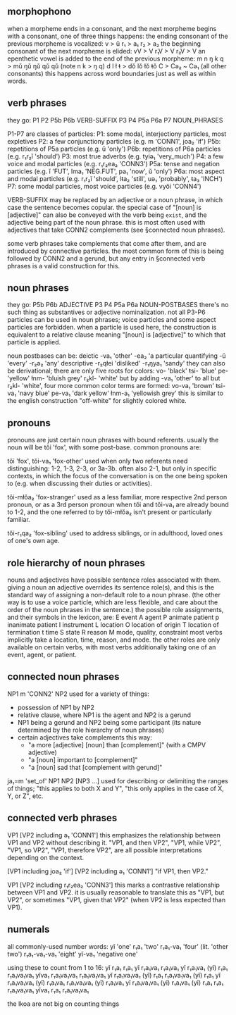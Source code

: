 morphophono
-----------
when a morpheme ends in a consonant, and the next morpheme begins with a
consonant, one of three things happens:
   the ending consonant of the previous morpheme is vocalized:
     v  > ŭ
     r₁ > a₁
     r₂ > a₂
   the beginning consonant of the next morpheme is elided:
     vV  > V
     r₁V > V
     r₂V > V
   an epenthetic vowel is added to the end of the previous morpheme:
     m n ŋ k q > mŭ ŋŭ ŋŭ qŭ qŭ (note n k > ŋ q)
     d l ł ŧ   > dŏ lŏ łŏ ŧŏ
     C         > Cə₂ ~ Cə₁ (all other consonants)
this happens across word boundaries just as well as within words.

verb phrases
------------
they go:
    P1 P2 P5b P6b VERB-SUFFIX P3 P4 P5a P6a P7 NOUN_PHRASES

P1-P7 are classes of particles:
  P1: some modal, interjectiony particles, most expletives
  P2: a few conjunctiony particles (e.g. m 'CONN1', joa₂ 'if')
  P5b: repetitions of P5a particles (e.g. ŭ 'only')
  P6b: repetitions of P6a particles (e.g. r₁r₂ĭ 'should')
  P3: most true adverbs (e.g. tyiə₁ 'very_much')
  P4: a few voice and modal particles (e.g. r₁r₂ea₂ 'CONN3')
  P5a: tense and negation particles (e.g. ĭ 'FUT', lma₁ 'NEG.FUT', pa₁ 'now',
    ŭ 'only')
  P6a: most aspect and modal particles (e.g. r₁r₂ĭ 'should', lŧa₂ 'still',
    uə₁ 'probably', ŧa₃ 'INCH')
  P7: some modal particles, most voice particles (e.g. vyŏi 'CONN4')

VERB-SUFFIX may be replaced by an adjective or a noun phrase, in which case the
sentence becomes copular. the special case of "\[noun] is \[adjective]" can also
be conveyed with the verb being `exist`, and the adjective being part of the
noun phrase. this is most often used with adjectives that take CONN2
complements (see §connected noun phrases).

some verb phrases take complements that come after them, and are introduced by
connective particles. the most common form of this is being followed by CONN2
and a gerund, but any entry in §connected verb phrases is a valid construction
for this.

noun phrases
------------
they go:
    P5b P6b ADJECTIVE P3 P4 P5a P6a NOUN-POSTBASES
there's no such thing as substantives or adjective nominalization. not all
P3-P6 particles can be used in noun phrases; voice particles and some aspect
particles are forbidden. when a particle is used here, the construction is
equivalent to a relative clause meaning "\[noun] is \[adjective]" to which that
particle is applied.

noun postbases can be:
  deictic
    -va₁ 'other'
    -ea₂ 'a particular
  quantifying
    -ŭ 'every'
    -r₂ə₂ 'any'
  descriptive
    -r₂qłei 'disliked'
    -r₁ŋya₁ 'sandy'
they can also be derivational; there are only five roots for colors:
  vo- 'black'
  ŧsi- 'blue'
  pe- 'yellow'
  łnm- 'bluish grey'
  r₂kl- 'white'
but by adding -va₁ 'other' to all but r₂kl- 'white', four more common color
terms are formed:
  vo-va₁ 'brown'
  ŧsi-va₁ 'navy blue'
  pe-va₁ 'dark yellow'
  łnm-a₁ 'yellowish grey'
this is similar to the english construction "off-white" for slightly colored
white.

pronouns
--------
pronouns are just certain noun phrases with bound referents. usually the noun
will be tŏi 'fox', with some post-base. common pronouns are:

tŏi 'fox', tŏi-va₁ 'fox-other'
used when only two referents need distinguishing: 1-2, 1-3, 2-3, or 3a-3b.
often also 2-1, but only in specific contexts, in which the focus of the
conversation is on the one being spoken to (e.g. when discussing their duties
or activities).

tŏi-młŏa₂ 'fox-stranger'
used as a less familiar, more respective 2nd person pronoun, or as a 3rd person
pronoun when tŏi and tŏi-va₁ are already bound to 1-2, and the one referred to
by tŏi-młŏa₂ isn't present or particularly familiar.

tŏi-r₁qa₂ 'fox-sibling'
used to address siblings, or in adulthood, loved ones of one's own age.

role hierarchy of noun phrases
------------------------------
nouns and adjectives have possible sentence roles associated with them. giving
a noun an adjective overrides its sentence role(s), and this is the standard
way of assigning a non-default role to a noun phrase. (the other way is to use
a voice particle, which are less flexible, and care about the order of the noun
phrases in the sentence.) the possible role assignments, and their symbols in
the lexicon, are:
  E  event
  A  agent
  P  animate patient
  p  inanimate patient
  I  instrument
  L  location
  O  location of origin
  T  location of termination
  t  time
  S  state
  R  reason
  M  mode, quality, constraint
most verbs implicitly take a location, time, reason, and mode. the other roles
are only available on certain verbs, with most verbs additionally taking one of
an event, agent, or patient.

connected noun phrases
----------------------
NP1 m 'CONN2' NP2
used for a variety of things:
- possession of NP1 by NP2
- relative clause, where NP1 is the agent and NP2 is a gerund
- NP1 being a gerund and NP2 being some participant (its nature determined by
  the role hierarchy of noun phrases)
- certain adjectives take complements this way:
  - "a more \[adjective] \[noun] than \[complement]" (with a CMPV adjective)
  - "a \[noun] important to \[complement]"
  - "a \[noun] sad that \[complement with gerund]"

ja₁=m 'set_of' NP1 NP2 \[NP3 ...]
used for describing or delimiting the ranges of things; "this applies to both X
and Y", "this only applies in the case of X, Y, or Z", etc.

connected verb phrases
----------------------
VP1 \[VP2 including ə₁ 'CONN1']
this emphasizes the relationship between VP1 and VP2 without describing it.
"VP1, and then VP2", "VP1, while VP2", "VP1, so VP2", "VP1, therefore VP2", are
all possible interpretations depending on the context.

\[VP1 including joa₂ 'if'] \[VP2 including ə₁ 'CONN1']
"if VP1, then VP2."

VP1 \[VP2 including r₁r₂ea₂ 'CONN3']
this marks a contrastive relationship between VP1 and VP2. it is usually
reasonable to translate this as "VP1, but VP2", or sometimes "VP1, given that
VP2" (when VP2 is less expected than VP1).
## numerals
all commonly-used number words:
yĭ 'one'
r₁a₁ 'two'
r₁a₁-va₁ 'four' (lit. 'other two')
r₁a₁-va₁-va₁ 'eight'
yĭ-va₁ 'negative one'

using these to count from 1 to 16:
yĭ
r₁a₁
r₁a₁ yĭ
r₁a₁va₁
r₁a₁va₁ yĭ
r₁a₁va₁ (yĭ) r₁a₁
r₁a₁va₁va₁ yĭva₁
r₁a₁va₁va₁
r₁a₁va₁va₁ yĭ
r₁a₁va₁va₁ (yĭ) r₁a₁
r₁a₁va₁va₁ (yĭ) r₁a₁ yĭ
r₁a₁va₁va₁ (yĭ) r₁a₁va₁
r₁a₁va₁va₁ (yĭ) r₁a₁va₁ yĭ
r₁a₁va₁va₁ (yĭ) r₁a₁va₁ (yĭ) r₁a₁
r₁a₁ r₁a₁va₁va₁ yĭva₁
r₁a₁ r₁a₁va₁va₁

the lkoa are not big on counting things